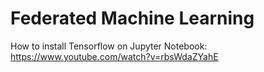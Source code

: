 # Federated Machine Learning

How to install Tensorflow on Jupyter Notebook: https://www.youtube.com/watch?v=rbsWdaZYahE
